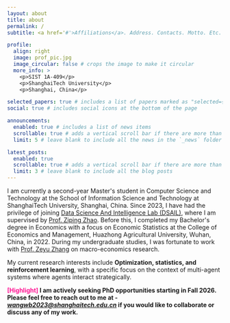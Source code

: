 ```yaml
---
layout: about
title: about
permalink: /
subtitle: <a href='#'>Affiliations</a>. Address. Contacts. Motto. Etc.

profile:
  align: right
  image: prof_pic.jpg
  image_circular: false # crops the image to make it circular
  more_info: >
    <p>SIST 1A-409</p>
    <p>ShanghaiTech University</p>
    <p>Shanghai, China</p>

selected_papers: true # includes a list of papers marked as "selected={true}"
social: true # includes social icons at the bottom of the page

announcements:
  enabled: true # includes a list of news items
  scrollable: true # adds a vertical scroll bar if there are more than 3 news items
  limit: 5 # leave blank to include all the news in the `_news` folder

latest_posts:
  enabled: true
  scrollable: true # adds a vertical scroll bar if there are more than 3 new posts items
  limit: 3 # leave blank to include all the blog posts
---
```


I am currently a second-year Master's student in Computer Science and Technology at the School of Information Science and Technology at ShanghaiTech University, Shanghai, China. Since 2023, I have had the privilege of joining [Data Science And Intelligence Lab (DSAIL)](https://www.ncvxopt.com/), where I am supervised by [Prof. Ziping Zhao](https://www.zipingzhao.com). Before this, I completed my Bachelor's degree in Economics with a focus on Economic Statistics at the College of Economics and Management, Huazhong Agricultural University, Wuhan, China, in 2022. During my undergraduate studies, I was fortunate to work with [Prof. Zeyu Zhang](https://mari.hzau.edu.cn/people/people/Zhang_Zeyu.htm) on macro-economics research.

My current research interests include **Optimization, statistics, and reinforcement learning**, with a specific focus on the context of multi-agent systems where agents interact strategically.

**<font color='DeepPink'>[Highlight]</font> I am actively seeking PhD opportunities starting in Fall 2026. Please feel free to reach out to me at - *wangwb2023@shanghaitech.edu.cn* if you would like to collaborate or discuss any of my work.**
